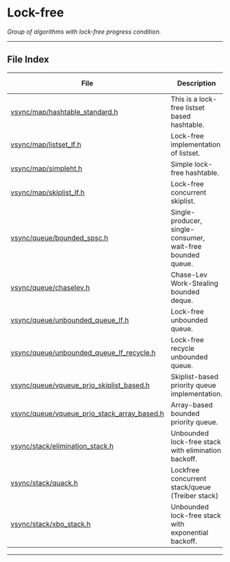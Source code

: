 #  Lock-free
_Group of algorithms with lock-free progress condition._ 

---
## File Index


| File|Description|Linearizable|Lock-free|SMR-required|Unbounded-Queue|
| --- | --- | --- | --- | --- | --- |
| [vsync/map/hashtable_standard.h](map/hashtable_standard.h.md)|This is a lock-free listset based hashtable. | &#x2714; | &#x2714; | &#x2714; | &#x274C; |
| [vsync/map/listset_lf.h](map/listset_lf.h.md)|Lock-free implementation of listset. | &#x2714; | &#x2714; | &#x2714; | &#x274C; |
| [vsync/map/simpleht.h](map/simpleht.h.md)|Simple lock-free hashtable. | &#x2714; | &#x2714; | &#x274C; | &#x274C; |
| [vsync/map/skiplist_lf.h](map/skiplist_lf.h.md)|Lock-free concurrent skiplist. | &#x2714; | &#x2714; | &#x2714; | &#x274C; |
| [vsync/queue/bounded_spsc.h](queue/bounded_spsc.h.md)|Single-producer, single-consumer, wait-free bounded queue. | &#x2714; | &#x2714; | &#x274C; | &#x274C; |
| [vsync/queue/chaselev.h](queue/chaselev.h.md)|Chase-Lev Work-Stealing bounded deque. | &#x274C; | &#x2714; | &#x274C; | &#x274C; |
| [vsync/queue/unbounded_queue_lf.h](queue/unbounded_queue_lf.h.md)|Lock-free unbounded queue. | &#x2714; | &#x2714; | &#x2714; | &#x2714; |
| [vsync/queue/unbounded_queue_lf_recycle.h](queue/unbounded_queue_lf_recycle.h.md)|Lock-free recycle unbounded queue. | &#x2714; | &#x2714; | &#x274C; | &#x2714; |
| [vsync/queue/vqueue_prio_skiplist_based.h](queue/vqueue_prio_skiplist_based.h.md)|Skiplist-based priority queue implementation. | &#x2714; | &#x2714; | &#x2714; | &#x2714; |
| [vsync/queue/vqueue_prio_stack_array_based.h](queue/vqueue_prio_stack_array_based.h.md)|Array-based bounded priority queue. | &#x2714; | &#x2714; | &#x2714; | &#x2714; |
| [vsync/stack/elimination_stack.h](stack/elimination_stack.h.md)|Unbounded lock-free stack with elimination backoff. | &#x2714; | &#x2714; | &#x2714; | &#x274C; |
| [vsync/stack/quack.h](stack/quack.h.md)|Lockfree concurrent stack/queue (Treiber stack) | &#x2714; | &#x2714; | &#x274C; | &#x274C; |
| [vsync/stack/xbo_stack.h](stack/xbo_stack.h.md)|Unbounded lock-free stack with exponential backoff. | &#x2714; | &#x2714; | &#x2714; | &#x274C; |


---
